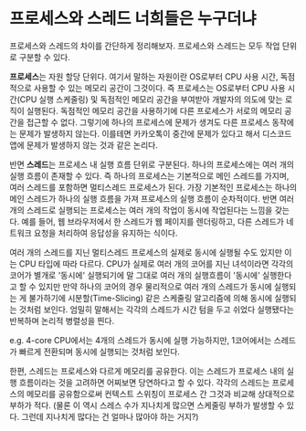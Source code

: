 # 프로세스와 스레드 너희들은 누구더냐
프로세스와 스레드의 차이를 간단하게 정리해보자. 프로세스와 스레드는 모두 작업 단위로 구분할 수 있다. 

**프로세스**는 자원 할당 단위다. 여기서 말하는 자원이란 OS로부터 CPU 사용 시간, 독점적으로 사용할 수 있는 메모리 공간이 그것이다. 즉 프로세스는 OS로부터 CPU 사용 시간(CPU 실행 스케줄링) 및 독점적인 메모리 공간을 부여받아 개발자의 의도에 맞는 로직이 실행된다. 독점적인 메모리 공간을 사용하기에 다른 프로세스가 서로의 메모리 공간을 접근할 수 없다. 그렇기에 하나의 프로세스에 문제가 생겨도 다른 프로세스 동작에는 문제가 발생하지 않는다. 이를테면 카카오톡이 중간에 문제가 있다고 해서 디스코드 앱에 문제가 발생하지 않는 것과 같은 논리다.

반면 **스레드**는 프로세스 내 실행 흐름 단위로 구분된다. 하나의 프로세스에는 여러 개의 실행 흐름이 존재할 수 있다. 즉 하나의 프로세스는 기본적으로 메인 스레드를 가지며, 여러 스레드를 포함하면 멀티스레드 프로세스가 된다. 가장 기본적인 프로세스는 하나의 메인 스레드가 하나의 실행 흐름을 가져 프로세스의 실행 흐름이 순차적이다. 반면 여러 개의 스레드로 실행되는 프로세스는 여러 개의 작업이 동시에 작업된다는 느낌을 갖는다. 예를 들어, 웹 브라우저에서 한 스레드가 웹 페이지를 렌더링하고, 다른 스레드가 네트워크 요청을 처리하여 응답성을 유지하는 식이다.

여러 개의 스레드를 지닌 멀티스레드 프로세스의 실제로 동시에 실행될 수도 있지만 이는 CPU 타입에 따라 다르다. CPU가 실제로 여러 개의 코어를 지닌 녀석이라면 각각의 코어가 별개로 '동시에' 실행되기에 말 그대로 여러 개의 실행흐름이 '동시에' 실행한다고 할 수 있지만 만약 하나의 코어의 경우 물리적으로 여러 개의 스레드가 동시에 실행되는 게 불가하기에 시분할(Time-Slicing) 같은 스케줄링 알고리즘에 의해 동시에 실행되는 것처럼 보인다. 엄밀히 말해서는 각각의 스레드가 시간 텀을 두고 쉬었다 실행됐다는 반복하며 논리적 병렬성을 띈다.

e.g. 4-core CPU에서는 4개의 스레드가 동시에 실행 가능하지만, 1코어에서는 스레드가 빠르게 전환되며 동시에 실행되는 것처럼 보인다.

한편, 스레드는 프로세스와 다르게 메모리를 공유한다. 이는 스레드가 프로세스 내의 실행 흐름이라는 것을 고려하면 어찌보면 당연하다고 할 수 있다. 각각의 스레드는 프로세스의 메모리를 공유함으로써 컨텍스트 스위칭이 프로세스 간 그것과 비교해 상대적으로 부하가 적다. (물론 이 역시 스레스 수가 지나치게 많으면 스케줄링 부하가 발생할 수 있다. 그런데 지나치게 많다는 건 얼마나 많아야 하는 거지?)
